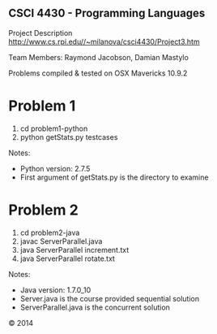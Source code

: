 CSCI 4430 - Programming Languages
---------------------------------

Project Description
http://www.cs.rpi.edu//~milanova/csci4430/Project3.htm

Team Members: Raymond Jacobson, Damian Mastylo

Problems compiled & tested on OSX Mavericks 10.9.2

Problem 1
=========
1. cd problem1-python
2. python getStats.py testcases

Notes:
- Python version: 2.7.5
- First argument of getStats.py is the directory to examine


Problem 2
=========
1. cd problem2-java
2. javac ServerParallel.java
3. java ServerParallel increment.txt
4. java ServerParallel rotate.txt

Notes:
- Java version: 1.7.0_10
- Server.java is the course provided sequential solution
- ServerParallel.java is the concurrent solution

&copy; 2014
